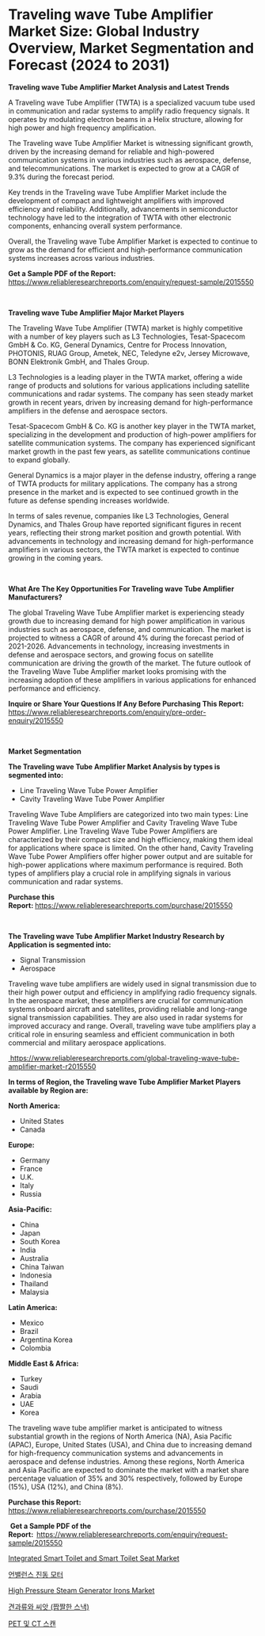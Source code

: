 <p><h1>Traveling wave Tube Amplifier Market Size: Global Industry Overview, Market Segmentation and Forecast (2024 to 2031)</h1></p><p><strong>Traveling wave Tube Amplifier Market Analysis and Latest Trends</strong></p>
<p><p>A Traveling wave Tube Amplifier (TWTA) is a specialized vacuum tube used in communication and radar systems to amplify radio frequency signals. It operates by modulating electron beams in a Helix structure, allowing for high power and high frequency amplification.</p><p>The Traveling wave Tube Amplifier Market is witnessing significant growth, driven by the increasing demand for reliable and high-powered communication systems in various industries such as aerospace, defense, and telecommunications. The market is expected to grow at a CAGR of 9.3% during the forecast period.</p><p>Key trends in the Traveling wave Tube Amplifier Market include the development of compact and lightweight amplifiers with improved efficiency and reliability. Additionally, advancements in semiconductor technology have led to the integration of TWTA with other electronic components, enhancing overall system performance.</p><p>Overall, the Traveling wave Tube Amplifier Market is expected to continue to grow as the demand for efficient and high-performance communication systems increases across various industries.</p></p>
<p><strong>Get a Sample PDF of the Report:&nbsp;</strong> <a href="https://www.reliableresearchreports.com/enquiry/request-sample/2015550">https://www.reliableresearchreports.com/enquiry/request-sample/2015550</a></p>
<p>&nbsp;</p>
<p><strong>Traveling wave Tube Amplifier Major Market Players</strong></p>
<p><p>The Traveling Wave Tube Amplifier (TWTA) market is highly competitive with a number of key players such as L3 Technologies, Tesat-Spacecom GmbH & Co. KG, General Dynamics, Centre for Process Innovation, PHOTONIS, RUAG Group, Ametek, NEC, Teledyne e2v, Jersey Microwave, BONN Elektronik GmbH, and Thales Group.</p><p>L3 Technologies is a leading player in the TWTA market, offering a wide range of products and solutions for various applications including satellite communications and radar systems. The company has seen steady market growth in recent years, driven by increasing demand for high-performance amplifiers in the defense and aerospace sectors.</p><p>Tesat-Spacecom GmbH & Co. KG is another key player in the TWTA market, specializing in the development and production of high-power amplifiers for satellite communication systems. The company has experienced significant market growth in the past few years, as satellite communications continue to expand globally.</p><p>General Dynamics is a major player in the defense industry, offering a range of TWTA products for military applications. The company has a strong presence in the market and is expected to see continued growth in the future as defense spending increases worldwide.</p><p>In terms of sales revenue, companies like L3 Technologies, General Dynamics, and Thales Group have reported significant figures in recent years, reflecting their strong market position and growth potential. With advancements in technology and increasing demand for high-performance amplifiers in various sectors, the TWTA market is expected to continue growing in the coming years.</p></p>
<p>&nbsp;</p>
<p><strong>What Are The Key Opportunities For Traveling wave Tube Amplifier Manufacturers?</strong></p>
<p><p>The global Traveling Wave Tube Amplifier market is experiencing steady growth due to increasing demand for high power amplification in various industries such as aerospace, defense, and communication. The market is projected to witness a CAGR of around 4% during the forecast period of 2021-2026. Advancements in technology, increasing investments in defense and aerospace sectors, and growing focus on satellite communication are driving the growth of the market. The future outlook of the Traveling Wave Tube Amplifier market looks promising with the increasing adoption of these amplifiers in various applications for enhanced performance and efficiency.</p></p>
<p><strong>Inquire or Share Your Questions If Any Before Purchasing This Report:</strong> <a href="https://www.reliableresearchreports.com/enquiry/pre-order-enquiry/2015550">https://www.reliableresearchreports.com/enquiry/pre-order-enquiry/2015550</a></p>
<p>&nbsp;</p>
<p><strong>Market Segmentation</strong></p>
<p><strong>The Traveling wave Tube Amplifier Market Analysis by types is segmented into:</strong></p>
<p><ul><li>Line Traveling Wave Tube Power Amplifier</li><li>Cavity Traveling Wave Tube Power Amplifier</li></ul></p>
<p><p>Traveling Wave Tube Amplifiers are categorized into two main types: Line Traveling Wave Tube Power Amplifier and Cavity Traveling Wave Tube Power Amplifier. Line Traveling Wave Tube Power Amplifiers are characterized by their compact size and high efficiency, making them ideal for applications where space is limited. On the other hand, Cavity Traveling Wave Tube Power Amplifiers offer higher power output and are suitable for high-power applications where maximum performance is required. Both types of amplifiers play a crucial role in amplifying signals in various communication and radar systems.</p></p>
<p><strong>Purchase this Report:&nbsp;</strong><a href="https://www.reliableresearchreports.com/purchase/2015550">https://www.reliableresearchreports.com/purchase/2015550</a></p>
<p>&nbsp;</p>
<p><strong>The Traveling wave Tube Amplifier Market Industry Research by Application is segmented into:</strong></p>
<p><ul><li>Signal Transmission</li><li>Aerospace</li></ul></p>
<p><p>Traveling wave tube amplifiers are widely used in signal transmission due to their high power output and efficiency in amplifying radio frequency signals. In the aerospace market, these amplifiers are crucial for communication systems onboard aircraft and satellites, providing reliable and long-range signal transmission capabilities. They are also used in radar systems for improved accuracy and range. Overall, traveling wave tube amplifiers play a critical role in ensuring seamless and efficient communication in both commercial and military aerospace applications.</p></p>
<p><a href="https://www.reliableresearchreports.com/global-traveling-wave-tube-amplifier-market-r2015550">&nbsp;https://www.reliableresearchreports.com/global-traveling-wave-tube-amplifier-market-r2015550</a></p>
<p><strong>In terms of Region, the Traveling wave Tube Amplifier Market Players available by Region are:</strong></p>
<p>
    <p> <strong> North America: </strong>
        <ul>
            <li>United States</li>
            <li>Canada</li>
        </ul>
        </p> 
    <p> <strong> Europe: </strong>
        <ul>
            <li>Germany</li>
            <li>France</li>
            <li>U.K.</li>
            <li>Italy</li>
            <li>Russia</li>
        </ul>
        </p> 
    <p> <strong> Asia-Pacific: </strong>
        <ul>
            <li>China</li>
            <li>Japan</li>
            <li>South Korea</li>
            <li>India</li>
            <li>Australia</li>
            <li>China Taiwan</li>
            <li>Indonesia</li>
            <li>Thailand</li>
            <li>Malaysia</li>
        </ul>
        </p> 
    <p> <strong> Latin America: </strong>
        <ul>
            <li>Mexico</li>
            <li>Brazil</li>
            <li>Argentina Korea</li>
            <li>Colombia</li>
        </ul>
        </p> 
    <p> <strong> Middle East & Africa: </strong>
        <ul>
            <li>Turkey</li>
            <li>Saudi</li>
            <li>Arabia</li>
            <li>UAE</li>
            <li>Korea</li>
        </ul>
    </p>
    </p>
<p><p>The traveling wave tube amplifier market is anticipated to witness substantial growth in the regions of North America (NA), Asia Pacific (APAC), Europe, United States (USA), and China due to increasing demand for high-frequency communication systems and advancements in aerospace and defense industries. Among these regions, North America and Asia Pacific are expected to dominate the market with a market share percentage valuation of 35% and 30% respectively, followed by Europe (15%), USA (12%), and China (8%).</p></p>
<p><strong>Purchase this Report: </strong><a href="https://www.reliableresearchreports.com/purchase/2015550">https://www.reliableresearchreports.com/purchase/2015550</a></p>
<p>&nbsp;<strong>Get a Sample PDF of the Report:&nbsp;&nbsp;</strong><a href="https://www.reliableresearchreports.com/enquiry/request-sample/2015550">https://www.reliableresearchreports.com/enquiry/request-sample/2015550</a></p>
<p><strong></strong></p>
<p><p><a href="https://github.com/thereveren80/Market-Research-Report-List-1/blob/main/integrated-smart-toilet-and-smart-toilet-seat-market.md">Integrated Smart Toilet and Smart Toilet Seat Market</a></p><p><a href="https://medium.com/@axintepreda1/%EC%84%B8%EA%B3%84-%EB%B6%88%EA%B7%A0%ED%98%95-%EC%A7%84%EB%8F%99-%EB%AA%A8%ED%84%B0-%EC%82%B0%EC%97%85-%EC%9C%A0%ED%98%95-%EC%9D%91%EC%9A%A9-%EB%B6%84%EC%95%BC-%EC%8B%9C%EC%9E%A5-%EC%B0%B8%EA%B0%80%EC%9E%90-%EC%A7%80%EC%97%AD%EB%B3%84-%EC%84%B1%EC%9E%A5-%EB%B6%84%EC%84%9D-%EB%B0%8F-%EB%AF%B8%EB%9E%98-%EC%8B%9C%EB%82%98%EB%A6%AC%EC%98%A4-2024-2031-63a5d862884c">언밸런스 진동 모터</a></p><p><a href="https://github.com/whpnbwim9/Market-Research-Report-List-1/blob/main/high-pressure-steam-generator-irons-market.md">High Pressure Steam Generator Irons Market</a></p><p><a href="https://github.com/asratman/Market-Research-Report-List-1/blob/main/8444141156001.md">견과류와 씨앗 (짭짤한 스낵)</a></p><p><a href="https://medium.com/@dayanarunolfsdottir/2024%EB%85%84%EB%B6%80%ED%84%B0-2031%EB%85%84%EA%B9%8C%EC%A7%80-%EA%B8%B0%EA%B0%84-%EB%8F%99%EC%95%88-pet-%EB%B0%8F-ct-%EC%8A%A4%EC%BA%94-%EC%8B%9C%EC%9E%A5-%EC%97%AD%ED%95%99-%EB%B0%8F-%EC%84%B1%EC%9E%A5-%EC%9A%94%EC%9D%B8%EC%9D%84-%EB%B6%84%EC%84%9D%ED%95%98%EA%B3%A0-%EC%98%88%EC%B8%A1%ED%95%A9%EB%8B%88%EB%8B%A4-50da23c7c415">PET 및 CT 스캔</a></p></p>